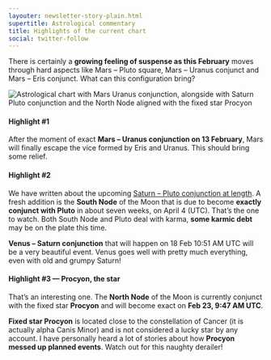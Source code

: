 ```yaml
---
layouter: newsletter-story-plain.html
supertitle: Astrological commentary
title: Highlights of the current chart
social: twitter-follow
---
```


There is certainly a **growing feeling of suspense as this February** moves through hard aspects like Mars – Pluto square, Mars – Uranus conjunct and Mars – Eris conjunct. What can this configuration bring? 

<img class="lazyload section-image-wide" data-srcset="/images/newsletters/tn-chart-2019-02-11.jpg" alt="Astrological chart with Mars Uranus conjunction, alongside with Saturn Pluto conjunction and the North Node aligned with the fixed star Procyon">

#### Highlight #1

After the moment of exact **Mars – Uranus conjunction on 13 February**, Mars will finally escape the vice formed by Eris and Uranus. This should bring some relief.

#### Highlight #2

We have written about the upcoming [Saturn – Pluto conjunction at length](/posts/astrology/event/2018/12/22/saturn-pluto-conjunction-year-2019.html). A fresh addition is the **South Node** of the Moon that is due to become **exactly conjunct with Pluto** in about seven weeks, on April 4 (UTC). That’s the one to watch. Both South Node and Pluto deal with karma, **some karmic debt** may be on the plate this time.

**Venus – Saturn conjunction** that will happen on 18 Feb 10:51 AM UTC will be a very beautiful event. Venus goes well with pretty much everything, even with old and grumpy Saturn!
 
#### Highlight #3 — Procyon, the star

That’s an interesting one. The **North Node** of the Moon is currently conjunct with the fixed star **Procyon** and will become exact on **Feb 23, 9:47 AM UTC**.

**Fixed star Procyon** is located close to the constellation of Cancer (it is actually alpha Canis Minor) and is not considered a lucky star by any account. I have personally heard a lot of stories about how **Procyon messed up planned events**. Watch out for this naughty derailer!